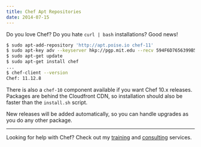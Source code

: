 ```yaml
---
title: Chef Apt Repositories
date: 2014-07-15
---
```


Do you love Chef? Do you hate `curl | bash` installations? Good news!

```bash
$ sudo apt-add-repository 'http://apt.poise.io chef-11'
$ sudo apt-key adv --keyserver hkp://pgp.mit.edu --recv 594F6D7656399B5C
$ sudo apt-get update
$ sudo apt-get install chef
...
$ chef-client --version
Chef: 11.12.8
```

There is also a `chef-10` component available if you want Chef 10.x releases.
Packages are behind the Cloudfront CDN, so installation should also be faster
than the `install.sh` script.

New releases will be added automatically, so you can handle upgrades as you do
any other package.

----

Looking for help with Chef? Check out my [training](/training/) and
[consulting](/consulting/) services.
